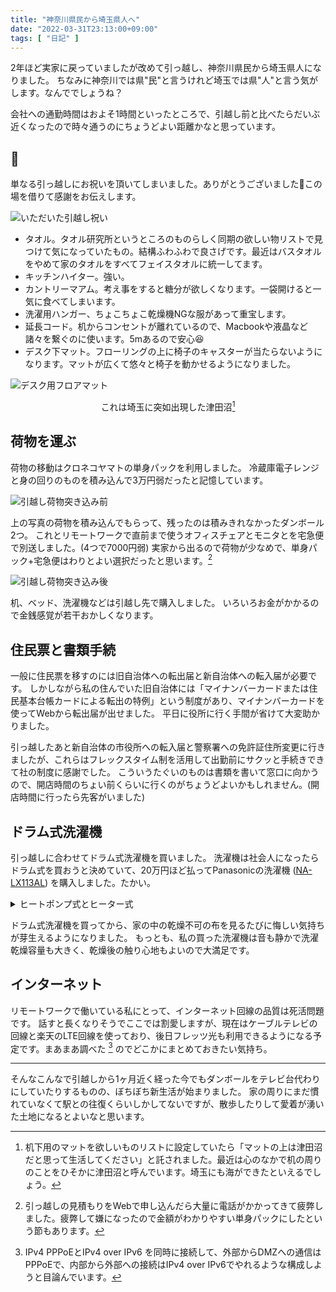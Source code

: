 ```yaml
---
title: "神奈川県民から埼玉県人へ"
date: "2022-03-31T23:13:00+09:00"
tags: [ "日記" ]
---
```


2年ほど実家に戻っていましたが改めて引っ越し、神奈川県民から埼玉県人になりました。
ちなみに神奈川では県"民"と言うけれど埼玉では県"人"と言う気がします。なんででしょうね？

会社への通勤時間はおよそ1時間といったところで、引越し前と比べたらだいぶ近くなったので時々通うのにちょうどよい距離かなと思っています。

## 🎉

単なる引っ越しにお祝いを頂いてしまいました。ありがとうございました🙏この場を借りて感謝をお伝えします。

![いただいた引越し祝い](https://blob.yammer.jp/move-to-saitama-2022-wishlist-presents.jpg)

- タオル。タオル研究所というところのものらしく同期の欲しい物リストで見つけて気になっていたもの。結構ふわふわで良さげです。最近はバスタオルをやめて家のタオルをすべてフェイスタオルに統一してます。
- キッチンハイター。強い。
- カントリーマアム。考え事をすると糖分が欲しくなります。一袋開けると一気に食べてしまいます。
- 洗濯用ハンガー、ちょこちょこ乾燥機NGな服があって重宝します。
- 延長コード。机からコンセントが離れているので、Macbookや液晶など諸々を繋ぐのに使います。5mあるので安心😆
- デスク下マット。フローリングの上に椅子のキャスターが当たらないようになります。マットが広くて悠々と椅子を動かせるようになりました。

![デスク用フロアマット](https://blob.yammer.jp/move-to-saitama-2022-tsudanuma.jpg)

<div style="text-align: center; margin-top: 0;">

これは埼玉に突如出現した津田沼[^1]

</div>


## 荷物を運ぶ

荷物の移動はクロネコヤマトの単身パックを利用しました。
冷蔵庫電子レンジと身の回りのものを積み込んで3万円弱だったと記憶しています。

![引越し荷物突き込み前](https://blob.yammer.jp/move-to-saitama-2022-before.jpg)

上の写真の荷物を積み込んでもらって、残ったのは積みきれなかったダンボール2つ。
これとリモートワークで直前まで使うオフィスチェアとモニタとを宅急便で別送しました。(4つで7000円弱)
実家から出るので荷物が少なめで、単身パック+宅急便はわりとよい選択だったと思います。[^2]

![引越し荷物突き込み後](https://blob.yammer.jp/move-to-saitama-2022-after.jpg)

机、ベッド、洗濯機などは引越し先で購入しました。
いろいろお金がかかるので金銭感覚が若干おかしくなります。

## 住民票と書類手続

一般に住民票を移すのには旧自治体への転出届と新自治体への転入届が必要です。
しかしながら私の住んでいた旧自治体には「マイナンバーカードまたは住民基本台帳カードによる転出の特例」という制度があり、マイナンバーカードを使ってWebから転出届が出せました。
平日に役所に行く手間が省けて大変助かりました。

引っ越したあと新自治体の市役所への転入届と警察署への免許証住所変更に行きましたが、これらはフレックスタイム制を活用して出勤前にサクッと手続きできて社の制度に感謝でした。
こういうたぐいのものは書類を書いて窓口に向かうので、開店時間のちょい前くらいに行くのがちょうどよいかもしれません。(開店時間に行ったら先客がいました)

## ドラム式洗濯機

引っ越しに合わせてドラム式洗濯機を買いました。
洗濯機は社会人になったらドラム式を買おうと決めていて、20万円ほど払ってPanasonicの洗濯機 ([NA-LX113AL](https://panasonic.jp/wash/products/na_lx113a.html)) を購入しました。たかい。

<details>
<summary>
ヒートポンプ式とヒーター式
</summary>

洗濯機は買うにあたって事前にちょこちょこ調べていました。


ドラム式洗濯機にはヒートポンプ式とヒーター式という2種類があるそうです。

ヒートポンプ式は

- 本体代が高め
- 電気代は安め
- エアコンで使われるようなヒートポンプが洗濯機内に入っていて、衣類に当てた風を冷やして乾燥させ、暖かくして再度衣類に吹き付けるらしい
- 衣類が傷みにくい

ヒーター式

- 本体が安め
- 電気代は高め
- ドライヤーを当てるように、衣類に直接熱風を当てるのでしっかり乾く
- 衣類が痛みやすい
- 湿気を含んだ空気が排出されて室内に充満しやすい

という特徴があるそうです。どうせならということでちょっと高いですがヒートポンプ式を選びました

洗剤の自動投入機能がつくと一気に値段が跳ね上がるらしく、そういうのがついていない洗濯と乾燥だけのベーシックなモデルで乾燥容量の多いものを選びました。

調べていると季節によって大きく値段が変わるらしく、もし買えるなら秋頃などの新製品発売前だと安く買えるそうです。

</details>

ドラム式洗濯機を買ってから、家の中の乾燥不可の布を見るたびに悔しい気持ちが芽生えるようになりました。
もっとも、私の買った洗濯機は音も静かで洗濯乾燥容量も大きく、乾燥後の触り心地もよいので大満足です。

## インターネット

リモートワークで働いている私にとって、インターネット回線の品質は死活問題です。
話すと長くなりそうでここでは割愛しますが、現在はケーブルテレビの回線と楽天のLTE回線を使っており、後日フレッツ光も利用できるようになる予定です。まあまあ調べた [^3] のでどこかにまとめておきたい気持ち。


---

そんなこんなで引越しから1ヶ月近く経った今でもダンボールをテレビ台代わりにしていたりするものの、ぼちぼち新生活が始まりました。
家の周りにまだ慣れていなくて駅との往復くらいしかしてないですが、散歩したりして愛着が湧いた土地になるとよいなと思います。

[^1]: 机下用のマットを欲しいものリストに設定していたら「マットの上は津田沼だと思って生活してください」と託されました。最近は心のなかで机の周りのことをひそかに津田沼と呼んでいます。埼玉にも海ができたといえるでしょう。
[^2]: 引っ越しの見積もりをWebで申し込んだら大量に電話がかかってきて疲弊しました。疲弊して嫌になったので金額がわかりやすい単身パックにしたという節もあります。
[^3]: IPv4 PPPoEとIPv4 over IPv6 を同時に接続して、外部からDMZへの通信はPPPoEで、内部から外部への接続はIPv4 over IPv6でやれるような構成しようと目論んでいます。
